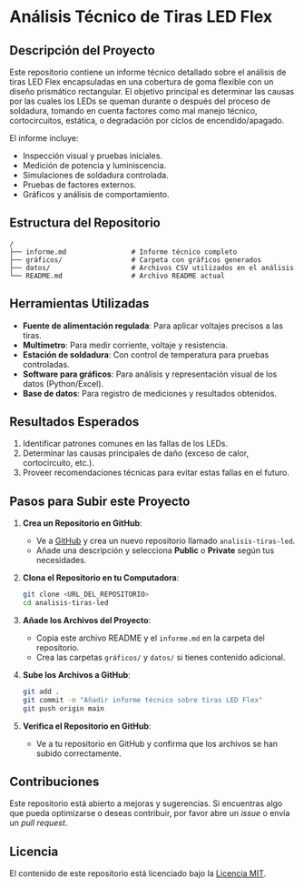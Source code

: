 # Análisis Técnico de Tiras LED Flex

## Descripción del Proyecto
Este repositorio contiene un informe técnico detallado sobre el análisis de tiras LED Flex encapsuladas en una cobertura de goma flexible con un diseño prismático rectangular.
El objetivo principal es determinar las causas por las cuales los LEDs se queman durante o después del proceso de soldadura, tomando en cuenta factores como mal manejo técnico, 
cortocircuitos, estática, o degradación por ciclos de encendido/apagado.

El informe incluye:
- Inspección visual y pruebas iniciales.
- Medición de potencia y luminiscencia.
- Simulaciones de soldadura controlada.
- Pruebas de factores externos.
- Gráficos y análisis de comportamiento.

## Estructura del Repositorio
```
/
├── informe.md                # Informe técnico completo
├── gráficos/                 # Carpeta con gráficos generados
├── datos/                    # Archivos CSV utilizados en el análisis
└── README.md                 # Archivo README actual
```

## Herramientas Utilizadas
- **Fuente de alimentación regulada**: Para aplicar voltajes precisos a las tiras.
- **Multímetro**: Para medir corriente, voltaje y resistencia.
- **Estación de soldadura**: Con control de temperatura para pruebas controladas.
- **Software para gráficos**: Para análisis y representación visual de los datos (Python/Excel).
- **Base de datos**: Para registro de mediciones y resultados obtenidos.

## Resultados Esperados
1. Identificar patrones comunes en las fallas de los LEDs.
2. Determinar las causas principales de daño (exceso de calor, cortocircuito, etc.).
3. Proveer recomendaciones técnicas para evitar estas fallas en el futuro.

## Pasos para Subir este Proyecto

1. **Crea un Repositorio en GitHub**:
   - Ve a [GitHub](https://github.com) y crea un nuevo repositorio llamado `analisis-tiras-led`.
   - Añade una descripción y selecciona **Public** o **Private** según tus necesidades.

2. **Clona el Repositorio en tu Computadora**:
   ```bash
   git clone <URL_DEL_REPOSITORIO>
   cd analisis-tiras-led
   ```

3. **Añade los Archivos del Proyecto**:
   - Copia este archivo README y el `informe.md` en la carpeta del repositorio.
   - Crea las carpetas `gráficos/` y `datos/` si tienes contenido adicional.

4. **Sube los Archivos a GitHub**:
   ```bash
   git add .
   git commit -m "Añadir informe técnico sobre tiras LED Flex"
   git push origin main
   ```

5. **Verifica el Repositorio en GitHub**:
   - Ve a tu repositorio en GitHub y confirma que los archivos se han subido correctamente.

## Contribuciones
Este repositorio está abierto a mejoras y sugerencias. Si encuentras algo que pueda optimizarse o deseas contribuir, por favor abre un *issue* o envía un *pull request*.

## Licencia
El contenido de este repositorio está licenciado bajo la [Licencia MIT](LICENSE).
